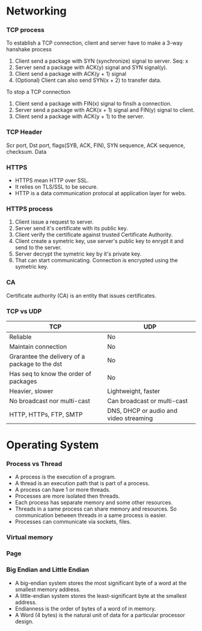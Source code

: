 
# Networking
### TCP process
To establish a TCP connection, client and server have to make a 3-way hanshake process
1. Client send a package with SYN (synchronize) signal to server. Seq: x
2. Server send a package with ACK(y) signal and SYN signal(y).
3. Client send a package with ACK(y + 1) signal
3. (Optional) Client can also send SYN(x + 2) to transfer data.

To stop a TCP connection
1. Client send a package with FIN(x) signal to finsih a connection.
2. Server send a package with ACK(x + 1) signal and FIN(y) signal to client.
3. Client send a package with ACK(y + 1) to the server.

### TCP Header
Scr port, Dst port, flags(SYB, ACK, FIN), SYN sequence, ACK sequence, checksum.
Data

### HTTPS
- HTTPS mean HTTP over SSL.
- It relies on TLS/SSL to be secure.
- HTTP is a data communication protocal at application layer for webs.
### HTTPS process
1. Client issue a request to server.
2. Server send it's certificate with its public key.
3. Client verify the certificate against trusted Certificate Authority.
4. Client create a symetric key, use server's public key to enrypt it and send to the server.
5. Server decrypt the symetric key by it's private key.
6. That can start communicating. Connection is encrypted using the symetric key. 
### CA
Certificate authority (CA) is an entity that issues certificates.
### TCP vs UDP
|  TCP|UDP  |
|--|--|
|Reliable  | No |
|Maintain connection  | No |
|Grarantee the delivery of a package to the dst  | No |
|Has seq to know the order of packages  | No |
|Heavier, slower  | Lightweight, faster |
|No broadcast nor multi-cast  | Can broadcast or multi-cast |
|HTTP, HTTPs, FTP, SMTP  | DNS, DHCP or audio and video streaming|

# Operating System
### Process vs Thread
- A process is the execution of a program.
- A thread is an execution path that is part of a process.
- A process can have 1 or more threads.
- Processes are more isolated then threads.
- Each process has separate memory and some other resources.
- Threads in a same process can share memory and resources. So communication between threads in a same process is easier.
- Processes can communicate via sockets, files.
### Virtual memory
### Page
### Big Endian and Little Endian
- A big-endian system stores the most significant byte of a word at the smallest memory address.
- A little-endian system stores the least-significant byte at the smallest address.
- Endianness is the order of bytes of a word of in memory.
- A Word (4 bytes) is the natural unit of data for a particular processor design.
